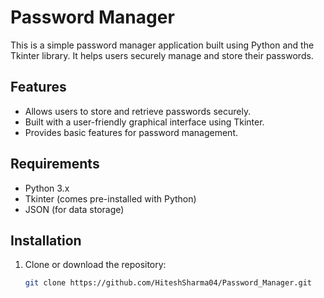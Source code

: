 # Password Manager

This is a simple password manager application built using Python and the Tkinter library. It helps users securely manage and store their passwords.

## Features

- Allows users to store and retrieve passwords securely.
- Built with a user-friendly graphical interface using Tkinter.
- Provides basic features for password management.

## Requirements

- Python 3.x
- Tkinter (comes pre-installed with Python)
- JSON (for data storage)

## Installation

1. Clone or download the repository:
   ```bash
   git clone https://github.com/HiteshSharma04/Password_Manager.git
